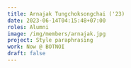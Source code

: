 ```yaml
---
title: Arnajak Tungchoksongchai ('23)
date: 2023-06-14T04:15:48+07:00
roles: Alumni
image: /img/members/arnajak.jpg
project: Style paraphrasing
work: Now @ BOTNOI
draft: false
---
```


